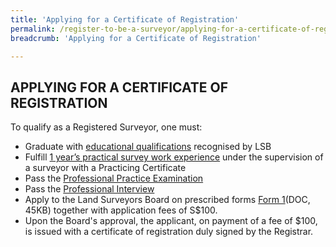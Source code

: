 ```yaml
---
title: 'Applying for a Certificate of Registration'
permalink: /register-to-be-a-surveyor/applying-for-a-certificate-of-registration/
breadcrumb: 'Applying for a Certificate of Registration'

---
```



## APPLYING FOR A CERTIFICATE OF REGISTRATION

To qualify as a Registered Surveyor, one must:

* Graduate with [educational qualifications](/register-to-be-a-surveyor/education-qualifications/) recognised by LSB
* Fulfill [1 year’s practical survey work experience](/files/LSBLogBookandExplanatoryNotes-v1.0.docx) under the supervision of a surveyor with a Practicing Certificate
* Pass the [Professional Practice Examination](/register-to-be-a-surveyor/professional-practice-examination/)
* Pass the [Professional Interview](/register-to-be-a-surveyor/professional-interview/)
* Apply to the Land Surveyors Board on prescribed forms [Form 1](/files/LSBForm1-Application-for-Registration.doc)(DOC, 45KB) together with application fees of S$100. 
* Upon the Board's approval, the applicant, on payment of a fee of $100,  is issued with a certificate of registration duly signed by the Registrar.
